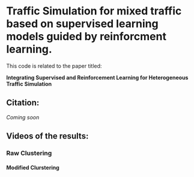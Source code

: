 




# Traffic Simulation for mixed traffic based on supervised learning models guided by reinforcment learning.

This code is related to the paper titled: 

**Integrating Supervised and Reinforcement Learning for Heterogeneous Traffic Simulation**



## Citation:

*Coming soon*


## Videos of the results:


### Raw Clustering


#### Modified Clurstering






